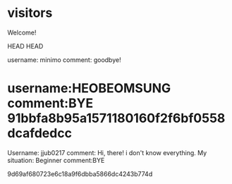 # visitors

Welcome!

 HEAD
 HEAD

username: minimo
comment: goodbye!

username:HEOBEOMSUNG
comment:BYE
91bbfa8b95a1571180160f2f6bf0558dcafdedcc
=======

Username: jjub0217
comment: Hi, there! i don't know everything.
My situation: Beginner
comment:BYE

9d69af680723e6c18a9f6dbba5866dc4243b774d
